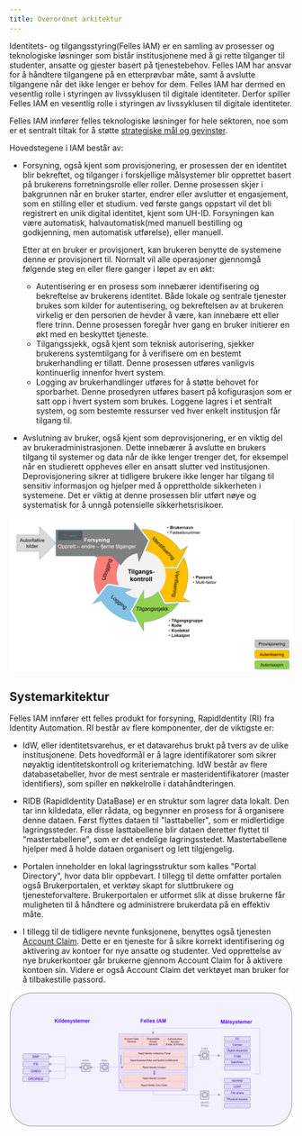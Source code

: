 ```yaml
---
title: Overordnet arkitektur
---
```


Identitets- og tilgangsstyring(Felles IAM) er en samling av prosesser og teknologiske løsninger som bistår institusjonene med å gi rette tilganger til studenter, ansatte og gjester basert på tjenestebehov. Felles IAM har ansvar for å håndtere tilgangene på en etterprøvbar måte, samt å avslutte tilgangene når det ikke lenger er behov for dem. Felles IAM har dermed en vesentlig rolle i styringen av livssyklusen til digitale identiteter. Derfor spiller Felles IAM en vesentlig rolle i styringen av livssyklusen til digitale identiteter.

Felles IAM innfører felles teknologiske løsninger for hele sektoren, noe som er et sentralt tiltak for å støtte [strategiske mål og gevinster](/docs/iam/gevinster).

Hovedstegene i IAM består av:

* Forsyning, også kjent som provisjonering, er prosessen der en identitet blir bekreftet, og tilganger i forskjellige målsystemer blir opprettet basert på brukerens forretningsrolle eller roller. Denne prosessen skjer i bakgrunnen når en bruker starter, endrer eller avslutter et engasjement, som en stilling eller et studium. ved første gangs oppstart vil det bli registrert en unik digital identitet, kjent som UH-ID. Forsyningen kan være automatisk, halvautomatisk(med manuell bestilling og godkjenning, men automatisk utførelse), eller manuell.

  Etter at en bruker er provisjonert, kan brukeren benytte de systemene denne er provisjonert til. Normalt vil alle operasjoner gjennomgå følgende steg en eller flere ganger i løpet av en økt:
  * Autentisering er en prosess som innebærer identifisering og bekreftelse av brukerens identitet. Både lokale og sentrale tjenester brukes som kilder for autentisering, og bekreftelsen av at brukeren virkelig er den personen de hevder å være, kan innebære ett eller flere trinn. Denne prosessen foregår hver gang en bruker initierer en økt med en beskyttet tjeneste.
  * Tilgangssjekk, også kjent som teknisk autorisering, sjekker brukerens systemtilgang for å verifisere om en bestemt brukerhandling er tillatt. Denne prosessen utføres vanligvis kontinuerlig innenfor hvert system.
  * Logging av brukerhandlinger utføres for å støtte behovet for sporbarhet. Denne prosedyren utføres basert på kofigurasjon som er satt opp i hvert system som brukes. Loggene lagres i et sentralt system, og som bestemte ressurser ved hver enkelt institusjon får tilgang til.

* Avslutning av bruker, også kjent som deprovisjonering, er en viktig del av brukeradministrasjonen. Dette innebærer å avslutte en brukers tilgang til systemer og data når de ikke lenger trenger det, for eksempel når en studierett oppheves eller en ansatt slutter ved institusjonen. Deprovisjonering sikrer at tidligere brukere ikke lenger har tilgang til sensitiv informasjon og hjelper med å opprettholde sikkerheten i systemene. Det er viktig at denne prosessen blir utført nøye og systematisk for å unngå potensielle sikkerhetsrisikoer.

![Forsyning og tilgangskontroll](/img/iam/arkitektur.png)


## Systemarkitektur


Felles IAM innfører ett felles produkt for forsyning, RapidIdentity (RI) fra Identity Automation. RI består av flere komponenter, der de viktigste er:

* IdW, eller identitetsvarehus, er et datavarehus brukt på tvers av de ulike institusjonene. Dets hovedformål er å lagre identifikatorer som sikrer nøyaktig identitetskontroll og kriteriematching. IdW består av flere databasetabeller, hvor de mest sentrale er masteridentifikatorer (master identifiers), som spiller en nøkkelrolle i datahåndteringen.

* RIDB (RapidIdentity DataBase) er en struktur som lagrer data lokalt. Den tar inn kildedata, eller rådata, og begynner en prosess for å organisere denne dataen. Først flyttes dataen til "lasttabeller", som er midlertidige lagringssteder. Fra disse lasttabellene blir dataen deretter flyttet til "mastertabellene", som er det endelige lagringsstedet. Mastertabellene hjelper med å holde dataen organisert og lett tilgjengelig.

* Portalen inneholder en lokal lagringsstruktur som kalles "Portal Directory", hvor data blir oppbevart. I tillegg til dette omfatter portalen også Brukerportalen, et verktøy skapt for sluttbrukere og tjenesteforvaltere. Brukerportalen er utformet slik at disse brukerne får muligheten til å håndtere og administrere brukerdata på en effektiv måte.

* I tillegg til de tidligere nevnte funksjonene, benyttes også tjenesten [Account Claim](/docs/iam/kontoaktivering). Dette er en tjeneste for å sikre korrekt identifisering og aktivering av kontoer for nye ansatte og studenter. Ved opprettelse av nye brukerkontoer går brukerne gjennom Account Claim for å aktivere kontoen sin. Videre er også Account Claim det verktøyet man bruker for å tilbakestille passord.



![systemarkitektur](/img/iam/systemarkitekturen.png)

